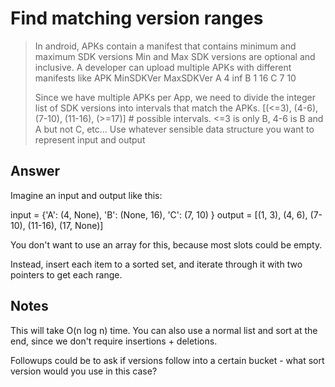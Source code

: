 # Find matching version ranges

> In android, APKs contain a manifest that contains minimum and maximum SDK versions
> Min and Max SDK versions are optional and inclusive.
> A developer can upload multiple APKs with different manifests like
> APK MinSDKVer MaxSDKVer
> A   4         inf
> B   1         16
> C   7         10
>
> Since we have multiple APKs per App, we need to divide the integer list of SDK versions
> into intervals that match the APKs.
> [(<=3), (4-6), (7-10), (11-16), (>=17)] # possible intervals.
> <=3 is only B, 4-6 is B and A but not C, etc...
> Use whatever sensible data structure you want to represent input and output

## Answer

Imagine an input and output like this:

input = {'A': (4, None), 'B': (None, 16), 'C': (7, 10) }
output = [(1, 3), (4, 6), (7-10), (11-16), (17, None)]

You don't want to use an array for this, because most slots could be empty.

Instead, insert each item to a sorted set, and iterate through it with two pointers to get each range.

## Notes

This will take O(n log n) time. You can also use a normal list and sort at the end, since we don't require insertions + deletions.

Followups could be to ask if versions follow into a certain bucket - what sort version would you use in this case?
